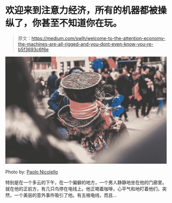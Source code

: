 # 欢迎来到注意力经济，所有的机器都被操纵了，你甚至不知道你在玩。

> 原文：<https://medium.com/swlh/welcome-to-the-attention-economy-the-machines-are-all-rigged-and-you-dont-even-know-you-re-b5f3693c6f6e>

![](img/0f1e39d11460023640c433ab489ae917.png)

Photo by: [Paolo Nicolello](https://unsplash.com/@paul_nic)

特别是在一个多云的下午，在一个偏僻的地方，一个男人静静地坐在他的门廊里。就在他的正前方，有几只鸟停在电线上。他正喝着咖啡，心平气和地盯着他们，突然，一个美丽的意外事件吸引了他。有五根电线，而且…